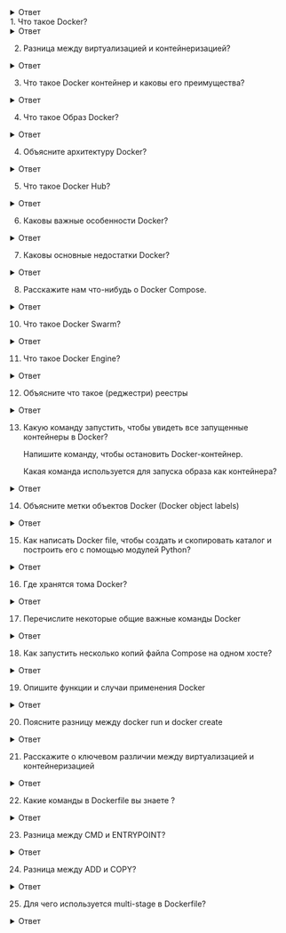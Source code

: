 <details>
  <summary>Ответ</summary>
 
</details>
1. Что такое Docker?
<details>
  <summary>Ответ</summary>
Docker представляет собой набор платформ в качестве сервисных продуктов.
Это легковесная технология контейнеризации с открытым исходным кодом.
Это сделало его имя популярным в мире облачной и прикладной упаковки.
Docker позволяет автоматизировать развертывание приложений в легких и переносных контейнерах.
</details>

2. Разница между виртуализацией и контейнеризацией?
<details>
  <summary>Ответ</summary>
Контейнеры предоставляют изолированную среду для запуска приложения.
Все пользовательское пространство явно выделено для приложения.
Любые изменения, сделанные внутри контейнера, никогда не отражаются на хосте или даже других контейнерах, работающих на том же хосте.
Контейнеры – это абстракция прикладного уровня.
Каждый контейнер – это отдельное приложение.
В виртуализации гипервизоры предоставляют гостю целую виртуальную машину, включая ядро.
Виртуальные машины – это абстракция аппаратного уровня.
Каждая виртуальная машина – это физическая машина. 
</details>

3. Что такое Docker контейнер и каковы его преимущества?
<details>
  <summary>Ответ</summary>
Контейнеры Docker включают в себя приложение и все его зависимости.

Он разделяет ядро с другими контейнерами, работая как изолированные процессы в пространстве пользователя в операционной системе хоста.
Контейнеры Docker не нуждаются в какой-либо конкретной инфраструктуре, они работают в любой инфраструктуре и в любом облаке.

Docker-контейнеры – это в основном экземпляры Docker-образов во время выполнения.

Вот несколько основных преимуществ использования контейнера Docker

- Он предлагает эффективную и простую первоначальную настройку.

- Он позволяет вам подробно описать жизненный цикл вашего приложения.

- Простая настройка и взаимодействие с Docker Compose.

- Документация предоставляет каждый бит информации. 
</details>

4. Что такое Образ Docker?
<details>
  <summary>Ответ</summary>
Образ Docker является источником контейнера Docker.
Или можно сказать, что образы Docker используются для создания контейнеров.
Когда пользователь запускает образ Docker, создается экземпляр контейнера.
Эти образы могут быть развернуты в любой среде Docker. 
</details>

4. Объясните архитектуру Docker?
<details>
  <summary>Ответ</summary>
Docker Engine – это приложение, которое следует архитектуре клиент-сервер.

Он установлен на хост-машине.

В Docker Engine есть три компонента:\
- Server: это демон docker, называемый dockerd. Он может создавать и управлять образами контейнерами, сетью и др.

- Rest API: используется для указания демону docker, что делать.

- Интерфейс командной строки (CLI): это клиент, который используется для ввода команд Docker. 
</details>

5. Что такое Docker Hub?
<details>
  <summary>Ответ</summary>
Docker hub – это облачный реестр, который помогает вам организовывать репозитории кода.
Позволяет создавать, тестировать, хранить образы в облаке Docker.
Вы также можете развернуть образ на своем хосте с помощью Docker Hub. 
</details>

6. Каковы важные особенности Docker?
<details>
  <summary>Ответ</summary>
Вот основные особенности Docker:

- Простое моделирование

- Контроль версий

- Гибкость приложений

- Производительность разработчика

- Операционная эффективность 
</details>

7. Каковы основные недостатки Docker?
<details>
  <summary>Ответ</summary>
Некоторые из недостатков Docker, которые вы должны иметь в виду:
- Он не предоставляет опцию хранения.

- Плохой вариант мониторинга.

- Нет автоматического перепланирования неактивных узлов.

- Сложная автоматическая установка горизонтального масштабирования. 
</details>

8. Расскажите нам что-нибудь о Docker Compose.
<details>
  <summary>Ответ</summary>
Docker Compose – это файл YAML, который содержит сведения о службе, сети и томах для настройки приложения Docker.\
Таким образом, вы можете использовать Docker compose для создания отдельных контейнеров, размещения их и обеспечения связи с другими контейнерами. 
</details>

10. Что такое Docker Swarm?
<details>
  <summary>Ответ</summary>
Docker Swarm является родной кластеризацией для Docker.

Он превращает пул Docker-хостов в один виртуальный Docker-хост.

Docker Swarm обслуживает стандартный Docker API, любой инструмент, который уже взаимодействует с демоном Docker, может использовать Swarm для прозрачного масштабирования на несколько хостов. 
</details>

11. Что такое Docker Engine?
<details>
  <summary>Ответ</summary>
Демон Docker или движок Docker представляет сервер.
Демон docker и клиенты должны быть запущены на одном хосте, который может взаимодействовать через двоичный файл клиента командной строки и API-интерфейс RESTful. 
</details>

12. Объясните что такое (реджестри)  реестры
<details>
  <summary>Ответ</summary>
Есть два типа реестра:

- Общедоступный

- Частный

Публичный реестр Docker называется Docker hub, который позволяет вам хранить образы в частном порядке.\
В Docker Hub вы можете хранить миллионы образов. 
</details>

13. Какую команду запустить, чтобы увидеть все запущенные контейнеры в Docker? 

    Напишите команду, чтобы остановить Docker-контейнер.

    Какая команда используется для запуска образа как контейнера?
<details>
  <summary>Ответ</summary>
 docker ps
 sudo docker stop container name
 sudo docker run -i -t alpine /bin/bash
</details>

14. Объясните метки объектов Docker (Docker object labels)
<details>
  <summary>Ответ</summary>
Метки объектов Docker – это метод применения метаданных к объектам Docker, включая образы, контейнеры, тома, сеть, ноды Swarm и сервисы. 
</details>

15. Как написать Docker file, чтобы создать и скопировать каталог и построить его с помощью модулей Python?
<details>
  <summary>Ответ</summary>
FROM pyhton:2.7–slim 

WORKDIR /app 

COPY . /app 

docker build –tag 
</details>

16. Где хранятся тома Docker?
<details>
  <summary>Ответ</summary>
Вам нужно ориентироваться на этот системный путь:

 /var/lib/docker/volumes
</details>

17. Перечислите некоторые общие важные команды Docker
<details>
  <summary>Ответ</summary>
 docker info - информация о всех компонентах докера на сервере 

 docker pull - скачивание image 

 docker stats - информация о контейнере 

 docker images - список image на сервере 

 docker push: Закачать репозиторий или образ в Registry; 

 docker run: Запустить команду в новом контейнере; 

 docker pull: Скачать репозиторий или образ из Registry; 

 docker start: Запустить один или несколько контейнеров; 

 docker stop: Остановить один или несколько контейнеров; 

 docker search: Поиск образа на DockerHub; 

 docker commit: Сохранить изменения в новый образ. 
</details>

18. Как запустить несколько копий файла Compose на одном хосте? 
<details>
  <summary>Ответ</summary>
Compose использует имя проекта, которое позволяет вам создавать уникальные идентификаторы для всех контейнеров проекта и других ресурсов.
Чтобы запустить несколько копий проекта, задайте пользовательское имя проекта с помощью параметра командной строки -a или переменной среды COMPOSE_PROJECT_NAME. 
</details>

19. Опишите функции и случаи применения Docker
<details>
  <summary>Ответ</summary>
С помощью Docker можно:

- Сделать процесс настройки проще и упростить настройку на уровне инфраструктуры;

- Помочь разработчикам сосредоточиться исключительно на коде, сокращая время разработки и увеличивая продуктивность;

- Усилить возможности отладки с использованием встроенных функций;

- Изолировать приложения;

- Улучшить плотность использования серверов в форме контейнеризации;

- Делать быстрое развертывание на уровне операционной системы. 
</details>

20. Поясните разницу между docker run и docker create
<details>
  <summary>Ответ</summary>
Главная разница между этими командами заключается в том, что вторая создаст контейнер в остановленном состоянии. Также docker create может быть использована для хранения и вывода идентификатора контейнера для будущего использования. Лучше всего это делать с помощью docker run, добавляя --cidfile FILENAME, поскольку повторный запуска не перезаписывает файл. 
</details>

21. Расскажите о ключевом различии между виртуализацией и контейнеризацией
<details>
  <summary>Ответ</summary>
Виртуализация позволяет запустить несколько операционных систем на одном физическом сервере. Контейнеризация работает на одной и той же операционной системе, в которой приложения упакованы в контейнеры и запускаются на одном сервере/виртуальной машине. 
</details>

22. Какие команды в Dockerfile вы знаете ?
<details>
  <summary>Ответ</summary>
FROM — задаёт базовый (родительский) образ. 

LABEL — описывает метаданные. Например — сведения о том, кто создал и поддерживает образ. 

ENV — устанавливает постоянные переменные среды. 

RUN — выполняет команду и создаёт слой образа. Используется для установки в контейнер пакетов. 

COPY — копирует в контейнер файлы и папки. 

ADD — копирует файлы и папки в контейнер, может распаковывать локальные .tar-файлы. 

CMD — описывает команду с аргументами, которую нужно выполнить когда контейнер будет запущен. Аргументы могут быть переопределены при запуске контейнера. В файле может присутствовать лишь одна инструкция CMD. 

ENTRYPOINT — предоставляет команду с аргументами для вызова во время выполнения контейнера. Аргументы не переопределяются. 

ARG — задаёт переменные для передачи Docker во время сборки образа. 

WORKDIR — задаёт рабочую директорию для следующей инструкции. 

EXPOSE — указывает на необходимость открыть порт. 

VOLUME — создаёт точку монтирования для работы с постоянным хранилищем.
</details>

23. Разница между CMD и ENTRYPOINT?
<details>
  <summary>Ответ</summary>
CMD — описывает команду с аргументами, которую нужно выполнить когда контейнер будет запущен. Аргументы могут быть переопределены при запуске контейнера. В файле может присутствовать лишь одна инструкция CMD. \
ENTRYPOINT — предоставляет команду с аргументами для вызова во время выполнения контейнера. Аргументы не переопределяются.
</details>

24. Разница между ADD и COPY?
<details>
  <summary>Ответ</summary>
COPY — копирует в контейнер файлы и папки.\
Инструкция ADD позволяет решать те же задачи, что и COPY, но с ней связана ещё пара вариантов использования. Так, с помощью этой инструкции можно добавлять в контейнер файлы, загруженные из удалённых источников, а также распаковывать локальные .tar-файлы.
</details>

25. Для чего используется multi-stage в Dockerfile?
<details>
  <summary>Ответ</summary>
При многоэтапной сборке вы используете несколько операторов FROM в вашем Dockerfile. Каждая инструкция FROM использует произвольный базовый образ и начинает новый этап сборки. Вы можете выборочно копировать артефакты с одного этапа на другой, оставляя только то, что вам необходимо в конечном образе. 
</details>
